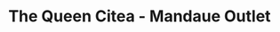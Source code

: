 ---
title: "The Queen Citea - Mandaue Outlet"
url: /mandaue/the-queen-citea-mandaue-outlet/
shop: Tee
---